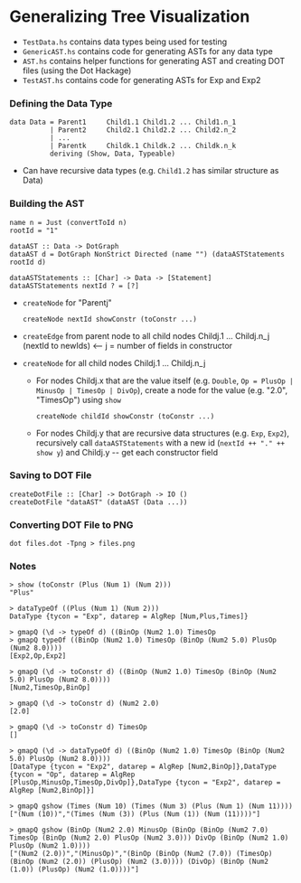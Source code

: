 # Generalizing Tree Visualization

* `TestData.hs` contains data types being used for testing
* `GenericAST.hs` contains code for generating ASTs for any data type
* `AST.hs` contains helper functions for generating AST and creating DOT files (using the Dot Hackage)
* `TestAST.hs` contains code for generating ASTs for Exp and Exp2


### Defining the Data Type
```
data Data = Parent1     Child1.1 Child1.2 ... Child1.n_1
          | Parent2     Child2.1 Child2.2 ... Child2.n_2
          | ...
          | Parentk     Childk.1 Childk.2 ... Childk.n_k
          deriving (Show, Data, Typeable)
```

* Can have recursive data types (e.g. `Child1.2` has similar structure as Data)



### Building the AST
```
name n = Just (convertToId n)
rootId = "1"

dataAST :: Data -> DotGraph
dataAST d = DotGraph NonStrict Directed (name "") (dataASTStatements rootId d)

dataASTStatements :: [Char] -> Data -> [Statement]
dataASTStatements nextId ? = [?]
```

* `createNode` for "Parentj"

  ```
  createNode nextId showConstr (toConstr ...)
  ```

* `createEdge` from parent node to all child nodes Childj.1 ... Childj.n_j (nextId to newIds) <-- j = number of fields in constructor

* `createNode` for all child nodes Childj.1 ... Childj.n_j
    * For nodes Childj.x that are the value itself (e.g. `Double`, `Op = PlusOp | MinusOp | TimesOp | DivOp`), create a node for the value (e.g. "2.0", "TimesOp") using `show`

      ```
      createNode childId showConstr (toConstr ...)
      ```

    * For nodes Childj.y that are recursive data structures (e.g. `Exp`, `Exp2`), recursively call `dataASTStatements` with a new id (`nextId ++ "." ++ show y`) and Childj.y -- get each constructor field



### Saving to DOT File
```
createDotFile :: [Char] -> DotGraph -> IO ()
createDotFile "dataAST" (dataAST (Data ...))
```


### Converting DOT File to PNG
```
dot files.dot -Tpng > files.png
```


### Notes
```
> show (toConstr (Plus (Num 1) (Num 2)))
"Plus"

> dataTypeOf ((Plus (Num 1) (Num 2)))
DataType {tycon = "Exp", datarep = AlgRep [Num,Plus,Times]}

> gmapQ (\d -> typeOf d) ((BinOp (Num2 1.0) TimesOp 
> gmapQ typeOf ((BinOp (Num2 1.0) TimesOp (BinOp (Num2 5.0) PlusOp (Num2 8.0))))
[Exp2,Op,Exp2]

> gmapQ (\d -> toConstr d) ((BinOp (Num2 1.0) TimesOp (BinOp (Num2 5.0) PlusOp (Num2 8.0))))
[Num2,TimesOp,BinOp]

> gmapQ (\d -> toConstr d) (Num2 2.0)
[2.0]

> gmapQ (\d -> toConstr d) TimesOp
[]

> gmapQ (\d -> dataTypeOf d) ((BinOp (Num2 1.0) TimesOp (BinOp (Num2 5.0) PlusOp (Num2 8.0))))
[DataType {tycon = "Exp2", datarep = AlgRep [Num2,BinOp]},DataType {tycon = "Op", datarep = AlgRep [PlusOp,MinusOp,TimesOp,DivOp]},DataType {tycon = "Exp2", datarep = AlgRep [Num2,BinOp]}]

> gmapQ gshow (Times (Num 10) (Times (Num 3) (Plus (Num 1) (Num 11))))
["(Num (10))","(Times (Num (3)) (Plus (Num (1)) (Num (11))))"]

> gmapQ gshow (BinOp (Num2 2.0) MinusOp (BinOp (BinOp (Num2 7.0) TimesOp (BinOp (Num2 2.0) PlusOp (Num2 3.0))) DivOp (BinOp (Num2 1.0) PlusOp (Num2 1.0))))
["(Num2 (2.0))","(MinusOp)","(BinOp (BinOp (Num2 (7.0)) (TimesOp) (BinOp (Num2 (2.0)) (PlusOp) (Num2 (3.0)))) (DivOp) (BinOp (Num2 (1.0)) (PlusOp) (Num2 (1.0))))"]
```